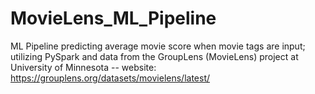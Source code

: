 # MovieLens_ML_Pipeline
ML Pipeline predicting average movie score when movie tags are input; utilizing PySpark and data from the GroupLens (MovieLens) project at University of Minnesota -- website: https://grouplens.org/datasets/movielens/latest/
